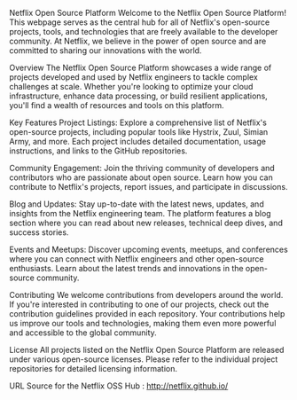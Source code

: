 Netflix Open Source Platform
Welcome to the Netflix Open Source Platform! This webpage serves as the central hub for all of Netflix's open-source projects, tools, and technologies that are freely available to the developer community. At Netflix, we believe in the power of open source and are committed to sharing our innovations with the world.

Overview
The Netflix Open Source Platform showcases a wide range of projects developed and used by Netflix engineers to tackle complex challenges at scale. Whether you're looking to optimize your cloud infrastructure, enhance data processing, or build resilient applications, you'll find a wealth of resources and tools on this platform.

Key Features
Project Listings: Explore a comprehensive list of Netflix's open-source projects, including popular tools like Hystrix, Zuul, Simian Army, and more. Each project includes detailed documentation, usage instructions, and links to the GitHub repositories.

Community Engagement: Join the thriving community of developers and contributors who are passionate about open source. Learn how you can contribute to Netflix's projects, report issues, and participate in discussions.

Blog and Updates: Stay up-to-date with the latest news, updates, and insights from the Netflix engineering team. The platform features a blog section where you can read about new releases, technical deep dives, and success stories.

Events and Meetups: Discover upcoming events, meetups, and conferences where you can connect with Netflix engineers and other open-source enthusiasts. Learn about the latest trends and innovations in the open-source community.

Contributing
We welcome contributions from developers around the world. If you're interested in contributing to one of our projects, check out the contribution guidelines provided in each repository. Your contributions help us improve our tools and technologies, making them even more powerful and accessible to the global community.

License
All projects listed on the Netflix Open Source Platform are released under various open-source licenses. Please refer to the individual project repositories for detailed licensing information.

URL
Source for the Netflix OSS Hub : http://netflix.github.io/
